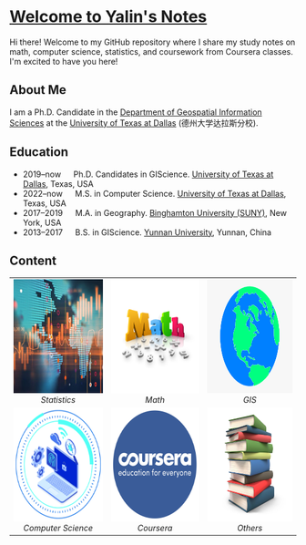 # [Welcome to Yalin's Notes](https://gisyaliny.github.io/notes/)

Hi there! Welcome to my GitHub repository where I share my study notes on math, computer science, statistics, and coursework from Coursera classes. I'm excited to have you here!

## About Me

I am a Ph.D. Candidate in the [Department of Geospatial Information Sciences](https://epps.utdallas.edu/about/programs/geospatial-information-sciences/) at the [University of Texas at Dallas](https://www.utdallas.edu/) (德州大学达拉斯分校).

## Education

- 2019–now &emsp; Ph.D. Candidates in GIScience. [University of Texas at Dallas](https://epps.utdallas.edu/about/programs/geospatial-information-sciences/), Texas, USA
- 2022–now &emsp; M.S. in Computer Science. [University of Texas at Dallas](https://www.binghamton.edu/geography/), Texas, USA
- 2017–2019 &emsp; M.A. in Geography. [Binghamton University (SUNY)](https://www.binghamton.edu/geography/), New York, USA
- 2013–2017 &emsp; B.S. in GIScience. [Yunnan University](http://www.srees.ynu.edu.cn/english.htm), Yunnan, China

## Content

<table>
  <tr>
    <td align="center">
      <img src="docs\assets\statistics.jpg" alt="Statistics" width="200" height="200">
      <br>
      <em>Statistics</em>
    </td>
    <td align="center">
      <img src="docs\assets\math.png" alt="Math" width="200" height="200">
      <br>
      <em>Math</em>
    </td>
    <td align="center">
      <img src="docs\assets\gis.png" alt="GIS" width="200" height="200">
      <br>
      <em>GIS</em>
    </td>
  </tr>
  <tr>
    <td align="center">
      <img src="docs\assets\computer-science.png" alt="Computer Science" width="200" height="200">
      <br>
      <em>Computer Science</em>
    </td>
    <td align="center">
      <img src="docs\assets\Coursera.png" alt="Coursera" width="200" height="200">
      <br>
      <em>Coursera</em>
    </td>
    <td align="center">
      <img src="docs\assets\others.jpg" alt="Others" width="200" height="200">
      <br>
      <em>Others</em>
    </td>
  </tr>
</table>
